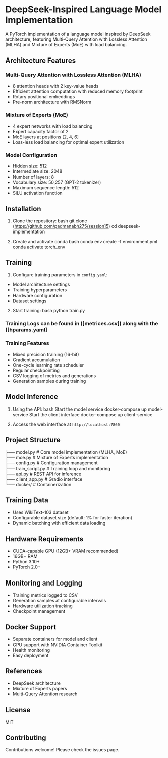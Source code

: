 # DeepSeek-Inspired Language Model Implementation

A PyTorch implementation of a language model inspired by DeepSeek architecture, featuring Multi-Query Attention with Lossless Attention (MLHA) and Mixture of Experts (MoE) with load balancing.

## Architecture Features

### Multi-Query Attention with Lossless Attention (MLHA)
- 8 attention heads with 2 key-value heads
- Efficient attention computation with reduced memory footprint
- Rotary positional embeddings
- Pre-norm architecture with RMSNorm

### Mixture of Experts (MoE)
- 4 expert networks with load balancing
- Expert capacity factor of 2
- MoE layers at positions [2, 4, 6]
- Loss-less load balancing for optimal expert utilization

### Model Configuration
- Hidden size: 512
- Intermediate size: 2048
- Number of layers: 8
- Vocabulary size: 50,257 (GPT-2 tokenizer)
- Maximum sequence length: 512
- SiLU activation function

## Installation

1. Clone the repository:
bash
git clone (https://github.com/padmanabh275/session15)
cd deepseek-implementation

2. Create and activate conda
bash
conda env create -f environment.yml
conda activate torch_env

## Training

1. Configure training parameters in `config.yaml`:
- Model architecture settings
- Training hyperparameters
- Hardware configuration
- Dataset settings

2. Start training:
bash
python train.py

### Training Logs can be found in ([metrices.csv]) along with the ([hparams.yaml]
### Training Features
- Mixed precision training (16-bit)
- Gradient accumulation
- One-cycle learning rate scheduler
- Regular checkpointing
- CSV logging of metrics and generations
- Generation samples during training

## Model Inference

1. Using the API:
bash
Start the model service
docker-compose up model-service
Start the client interface
docker-compose up client-service

2. Access the web interface at `http://localhost:7860`

## Project Structure
├── model.py # Core model implementation (MLHA, MoE) <br/>
├── moe.py # Mixture of Experts implementation <br/>
├── config.py # Configuration management <br/>
├── train_script.py # Training loop and monitoring <br/>
├── api.py # REST API for inference <br/>
├── client_app.py # Gradio interface <br/>
└── docker/ # Containerization <br/>

## Training Data
- Uses WikiText-103 dataset
- Configurable dataset size (default: 1% for faster iteration)
- Dynamic batching with efficient data loading

## Hardware Requirements
- CUDA-capable GPU (12GB+ VRAM recommended)
- 16GB+ RAM
- Python 3.10+
- PyTorch 2.0+

## Monitoring and Logging
- Training metrics logged to CSV
- Generation samples at configurable intervals
- Hardware utilization tracking
- Checkpoint management

## Docker Support
- Separate containers for model and client
- GPU support with NVIDIA Container Toolkit
- Health monitoring
- Easy deployment

## References
- DeepSeek architecture
- Mixture of Experts papers
- Multi-Query Attention research

## License
MIT

## Contributing
Contributions welcome! Please check the issues page.

